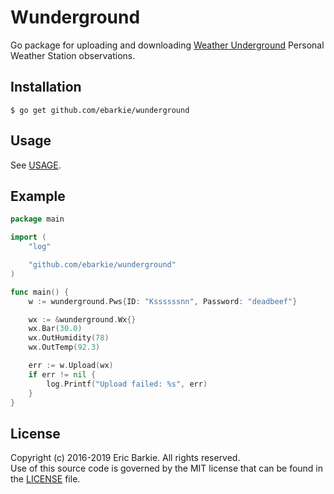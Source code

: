 # Wunderground

Go package for uploading and downloading [Weather Underground](http://www.wunderground.com) Personal Weather Station observations.

## Installation

```
$ go get github.com/ebarkie/wunderground
```

## Usage

See [USAGE](USAGE.md).

## Example

```go
package main

import (
	"log"

	"github.com/ebarkie/wunderground"
)

func main() {
	w := wunderground.Pws{ID: "Kssssssnn", Password: "deadbeef"}

	wx := &wunderground.Wx{}
	wx.Bar(30.0)
	wx.OutHumidity(78)
	wx.OutTemp(92.3)

	err := w.Upload(wx)
	if err != nil {
		log.Printf("Upload failed: %s", err)
	}
}
```

## License

Copyright (c) 2016-2019 Eric Barkie. All rights reserved.  
Use of this source code is governed by the MIT license
that can be found in the [LICENSE](LICENSE) file.
